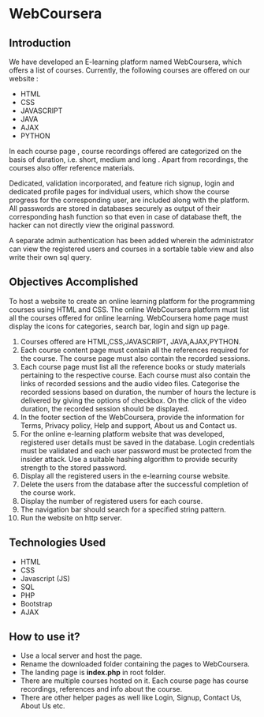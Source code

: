 # WebCoursera

## Introduction
We have developed an E-learning platform named WebCoursera, which offers a list of courses. Currently, the following courses are offered on our website :
- HTML
- CSS
- JAVASCRIPT
- JAVA
- AJAX
- PYTHON
  
In each course page , course recordings offered are categorized on the basis of duration, i.e. short, medium and long . Apart from recordings, the courses also offer reference materials.  

Dedicated, validation incorporated, and feature rich signup, login and dedicated profile pages for individual users, which show the course progress for the corresponding user, are included along with the platform. All passwords are stored in databases securely as output of their corresponding hash function so that even in case of database theft, the hacker can not directly view the original password.

A separate admin authentication has been added wherein the administrator can view the registered users and courses in a sortable table view and also write their own sql query.

## Objectives Accomplished
To host a website to create an online learning platform for the programming courses using HTML and CSS. The online WebCoursera platform must list all the courses offered for online learning.
WebCoursera home page must display the icons for categories, search bar, login and sign up page.
1. Courses offered are HTML,CSS,JAVASCRIPT, JAVA,AJAX,PYTHON.
2. Each course content page must contain all the references required for the course. The course page must also contain the recorded sessions.
3. Each course page must list all the reference books or study materials pertaining to the respective course. Each course must also contain the links of recorded sessions and the audio video files. Categorise the recorded sessions based on duration, the number of hours the lecture is delivered by giving the options of checkbox. On the click of the video duration, the recorded session should be displayed.
4. In the footer section of the WebCoursera, provide the information for Terms, Privacy policy, Help and support, About us and Contact us.
5.  For the online e-learning platform website that was developed, registered user details must be saved in the database. Login credentials must be validated and each user password must be protected from the insider attack. Use a suitable hashing algorithm to provide security strength to the stored password. 
6. Display all the registered users in the e-learning course website.
7. Delete the users from the database after the successful completion of the course work.
8. Display the number of registered users for each course.
9. The navigation bar should search for a specified string pattern.
10. Run the website on http server.

## Technologies Used
- HTML
- CSS
- Javascript (JS)
- SQL
- PHP
- Bootstrap
- AJAX


## How to use it?
- Use a local server and host the page.
- Rename the downloaded folder containing the pages to WebCoursera.
- The landing page is **index.php** in root folder. 
- There are multiple courses hosted on it. Each course page has course recordings, references and info about the course. 
- There are other helper pages as well like Login, Signup, Contact Us, About Us etc.